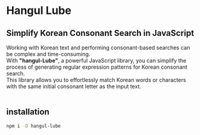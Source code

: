 # Hangul Lube
## Simplify Korean Consonant Search in JavaScript
Working with Korean text and performing consonant-based searches can be complex and time-consuming.  
With **"hangul-Lube"**, a powerful JavaScript library, you can simplify the process of generating regular expression patterns for Korean consonant search.  
This library allows you to effortlessly match Korean words or characters with the same initial consonant letter as the input text.
<br>
<br>

## installation
```bash
npm i -D hangul-lube
```